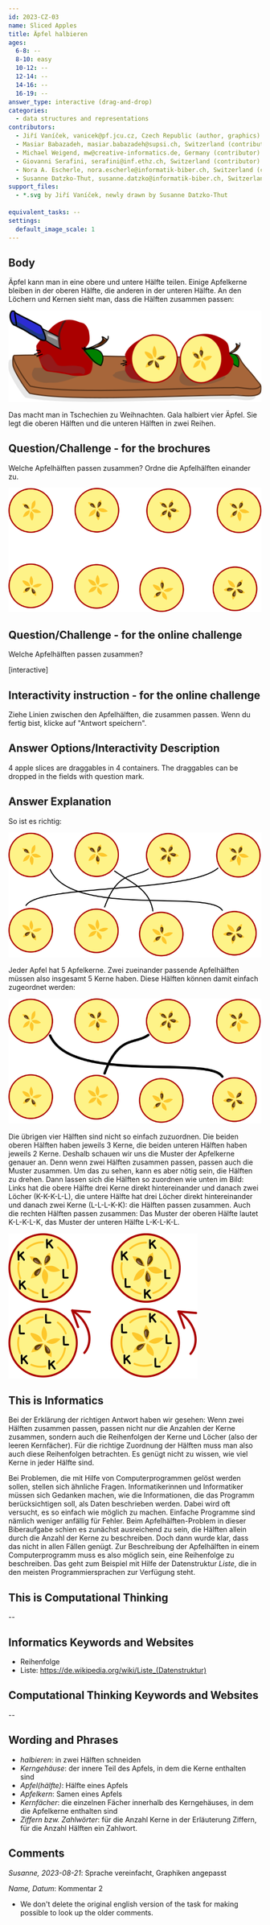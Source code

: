 ```yaml
---
id: 2023-CZ-03
name: Sliced Apples
title: Äpfel halbieren
ages:
  6-8: --
  8-10: easy
  10-12: --
  12-14: --
  14-16: --
  16-19: --
answer_type: interactive (drag-and-drop)
categories:
  - data structures and representations
contributors:
  - Jiří Vaníček, vanicek@pf.jcu.cz, Czech Republic (author, graphics)
  - Masiar Babazadeh, masiar.babazadeh@supsi.ch, Switzerland (contributor)
  - Michael Weigend, mw@creative-informatics.de, Germany (contributor)
  - Giovanni Serafini, serafini@inf.ethz.ch, Switzerland (contributor)
  - Nora A. Escherle, nora.escherle@informatik-biber.ch, Switzerland (contributor)
  - Susanne Datzko-Thut, susanne.datzko@informatik-biber.ch, Switzerland (graphics, contributor)
support_files:
  - *.svg by Jiří Vaníček, newly drawn by Susanne Datzko-Thut

equivalent_tasks: --
settings:
  default_image_scale: 1
---
```



## Body

Äpfel kann man in eine obere und untere Hälfte teilen.
Einige Apfelkerne bleiben in der oberen Hälfte, die anderen in der unteren Hälfte.
An den Löchern und Kernen sieht man, dass die Hälften zusammen passen:

![taskbody](graphics/2023-CZ-03-taskbody.svg "geschnittene Äpfel")

Das macht man in Tschechien zu Weihnachten. Gala halbiert vier Äpfel.
Sie legt die oberen Hälften und die unteren Hälften in zwei Reihen.

## Question/Challenge - for the brochures

Welche Apfelhälften passen zusammen? Ordne die Apfelhälften einander zu.

![question](graphics/2023-CZ-03-question-brochure.svg)


## Question/Challenge - for the online challenge

Welche Apfelhälften passen zusammen?

[interactive]

## Interactivity instruction - for the online challenge

Ziehe Linien zwischen den Apfelhälften, die zusammen passen. Wenn du fertig bist, klicke auf "Antwort speichern".

## Answer Options/Interactivity Description
4 apple slices are draggables in 4 containers. The draggables can be dropped in the fields with question mark.

## Answer Explanation

So ist es richtig:

![solution](graphics/2023-CZ-03-solution_draglines.svg "richtige Lösung")

Jeder Apfel hat 5 Apfelkerne. Zwei zueinander passende Apfelhälften müssen also insgesamt 5 Kerne haben. Diese Hälften können damit einfach zugeordnet werden:

![expl1](graphics/2023-CZ-03-explanation1.svg "einfache Zuordnung")

Die übrigen vier Hälften sind nicht so einfach zuzuordnen. Die beiden oberen Hälften haben jeweils 3 Kerne, die beiden unteren Hälften haben jeweils 2 Kerne.  Deshalb schauen wir uns die Muster der Apfelkerne genauer an.  Denn wenn zwei Hälften zusammen passen, passen auch die Muster zusammen.  Um das zu sehen, kann es aber nötig sein, die Hälften zu drehen.  Dann lassen sich die Hälften so zuordnen wie unten im Bild:  Links hat die obere Hälfte drei Kerne direkt hintereinander und danach zwei Löcher (K-K-K-L-L), die untere Hälfte hat drei Löcher direkt hintereinander und danach zwei Kerne (L-L-L-K-K): die Hälften passen zusammen.  Auch die rechten Hälften passen zusammen:  Das Muster der oberen Hälfte lautet K-L-K-L-K, das Muster der unteren Hälfte L-K-L-K-L.

![expl2](graphics/2023-CZ-03-explanation-deu-compatible.svg "Zuordnung durch Anordnung der Kerne")

## This is Informatics


Bei der Erklärung der richtigen Antwort haben wir gesehen:  Wenn zwei Hälften zusammen passen, passen nicht nur die Anzahlen der Kerne zusammen, sondern auch die Reihenfolgen der Kerne und Löcher (also der leeren Kernfächer).  Für die richtige Zuordnung der Hälften muss man also auch diese Reihenfolgen betrachten.  Es genügt nicht zu wissen, wie viel Kerne in jeder Hälfte sind.

Bei Problemen, die mit Hilfe von Computerprogrammen gelöst werden sollen, stellen sich ähnliche Fragen. Informatikerinnen und Informatiker müssen sich Gedanken machen, wie die Informationen, die das Programm berücksichtigen soll, als Daten beschrieben werden.  Dabei wird oft versucht, es so einfach wie möglich zu machen.  Einfache Programme sind nämlich weniger anfällig für Fehler.  Beim Apfelhälften-Problem in dieser Biberaufgabe schien es zunächst ausreichend zu sein, die Hälften allein durch die Anzahl der Kerne zu beschreiben.  Doch dann wurde klar, dass das nicht in allen Fällen genügt.  Zur Beschreibung der Apfelhälften in einem Computerprogramm muss es also möglich sein, eine Reihenfolge zu beschreiben.  Das geht zum Beispiel mit Hilfe der Datenstruktur _Liste_, die in den meisten Programmiersprachen zur Verfügung steht.


## This is Computational Thinking

--


## Informatics Keywords and Websites

- Reihenfolge
- Liste: https://de.wikipedia.org/wiki/Liste_(Datenstruktur)


## Computational Thinking Keywords and Websites

--


## Wording and Phrases
 
 - _halbieren_: in zwei Hälften schneiden
 - _Kerngehäuse_: der innere Teil des Apfels, in dem die Kerne enthalten sind
 - _Apfel(hälfte)_: Hälfte eines Apfels
 - _Apfelkern_: Samen eines Apfels
 - _Kernfächer_: die einzelnen Fächer innerhalb des Kerngehäuses, in dem die Apfelkerne enthalten sind
 - _Ziffern bzw. Zahlwörter_: für die Anzahl Kerne in der Erläuterung Ziffern, für die Anzahl Hälften ein Zahlwort. 


## Comments

_Susanne, 2023-08-21_: Sprache vereinfacht, Graphiken angepasst 

_Name, Datum_: Kommentar 2

 * We don't delete the original english version of the task for making possible to look up the older comments.